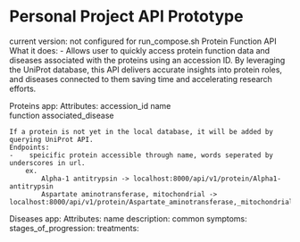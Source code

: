 # Personal Project API Prototype
current version: not configured for run_compose.sh
Protein Function API
    What it does: 
        - Allows user to quickly access protein function data and diseases associated with the proteins using an accession ID. By leveraging the UniProt database, this API delivers accurate insights into protein roles, and diseases connected to them saving time and accelerating research efforts.

Proteins app: 
    Attributes:
        accession_id
        name  
        function 
        associated_disease 

    If a protein is not yet in the local database, it will be added by querying UniProt API.
    Endpoints:
    -    speicific protein accessible through name, words seperated by underscores in url.
        ex. 
            Alpha-1 antitrypsin -> localhost:8000/api/v1/protein/Alpha1-antitrypsin
            Aspartate aminotransferase, mitochondrial -> localhost:8000/api/v1/protein/Aspartate_aminotransferase,_mitochondrial
            


Diseases app:
    Attributes:
        name
        description:
        common symptoms:      <!-- <not implemented> -->
        stages_of_progression:      <!-- <not implemented> -->
        treatments:       <!-- <not implemented> -->


